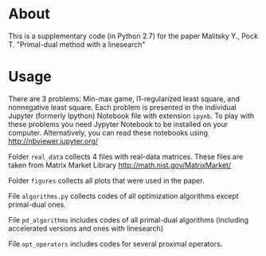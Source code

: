 About
======

This is a supplementary code (in Python 2.7) for the paper Malitsky Y., Pock T. "Primal-dual method with a linesearch"

Usage
======
There are 3 problems: Min-max game, l1-regularized least square, and nonnegative least square.
Each problem is presented in the individual Jupyter (formerly Ipython) Notebook file with extension `ipynb`.
To play with these problems you need Jypyter Notebook to be installed on your computer. 
Alternatively, you can read these notebooks using http://nbviewer.jupyter.org/

Folder `real_data` collects 4 files with real-data matrices. These files are taken from Matrix Market Library http://math.nist.gov/MatrixMarket/

Folder `figures` collects all plots that were used in the paper.

File `algorithms.py` collects codes of all optimization algorithms except primal-dual ones.

File `pd_algorithms` includes codes of all primal-dual algorithms (including accelerated versions and ones with linesearch)

File `opt_operators` includes codes for several proximal operators.
